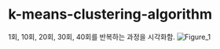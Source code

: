 # k-means-clustering-algorithm

1회, 10회, 20회, 30회, 40회를 반복하는 과정을 시각화함.
![Figure_1](https://github.com/user-attachments/assets/c384bd86-5eed-40b9-8249-0f132d5aa804)
